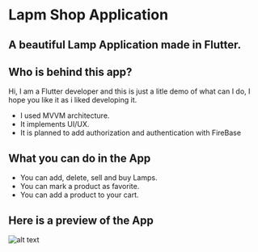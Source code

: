 # Lapm Shop Application

## A beautiful Lamp Application made in Flutter.



## Who is behind this app?

Hi, I am a Flutter developer and this is just a litle demo of what can I do,
I hope you like it as i liked developing it.

- I used MVVM architecture.
- It implements UI/UX.
- It is planned to add authorization and authentication with FireBase

## What you can do in the App

-   You can add, delete, sell and buy Lamps.
-   You can mark a product as favorite.
-   You can add a product to your cart.

## Here is a preview of the App
![alt text]([http://url/to/img.png](https://github.com/AlejandroCisnero/ECommerceApp/blob/main/LampApp%20Mockup.png))